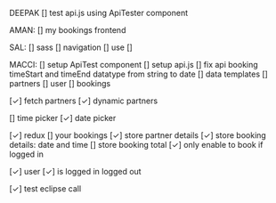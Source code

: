 DEEPAK
[] test api.js using ApiTester component

AMAN:
[] my bookings frontend

SAL:
[] sass
[] navigation
    [] use <Link>
[] 

MACCI:
[] setup ApiTest component
[] setup api.js
[] fix api booking timeStart and timeEnd datatype from string to date
[] data templates
    [] partners
    [] user
    [] bookings

[✓] fetch partners
[✓] dynamic partners

[] time picker
[✓] date picker

[✓] redux
[] your bookings
    [✓] store partner details
    [✓] store booking details: date and time
    [] store booking total
    [✓] only enable to book if logged in

[✓] user
    [✓] is logged in logged out

[✓] test eclipse call

